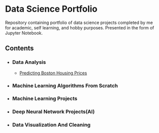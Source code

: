 # Data Science Portfolio



Repository containing portfolio of data science projects completed by me for academic, self learning, and hobby purposes. Presented in the form of Jupyter Notebook.

## Contents
  - ### Data Analysis 
      - [Predicting Boston Housing Prices](https://https://github.com/IamCoderAniket/Data_Analysis_and_visualization/blob/master/Ipl_data_analysis.ipynb)
  - ### Machine Learning Algorithms From Scratch
  - ### Machine Learning Projects
  - ### Deep Neural Network Projects(AI)
  - ### Data Visualization And Cleaning
  
   
  










